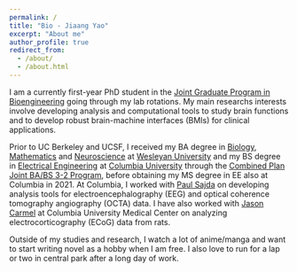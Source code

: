 ```yaml
---
permalink: /
title: "Bio - Jiaang Yao"
excerpt: "About me"
author_profile: true
redirect_from: 
  - /about/
  - /about.html
---
```


I am a currently first-year PhD student in the [Joint Graduate Program in Bioengineering](https://bioegrad.berkeley.edu/) going through my lab rotations. My main researchs interests involve developing analysis and computational tools to study brain functions and to develop robust brain-machine interfaces (BMIs) for clinical applications.  

Prior to UC Berkeley and UCSF, I received my BA degree in [Biology](https://www.wesleyan.edu/bio/), [Mathematics](https://www.wesleyan.edu/mathcs/math/index.html) and [Neuroscience](https://www.wesleyan.edu/nsb/) at [Wesleyan University](https://www.wesleyan.edu/) and my BS degree in [Electrical Engineering](https://www.ee.columbia.edu/) at [Columbia University](https://www.columbia.edu/) through the [Combined Plan Joint BA/BS 3-2 Program](https://undergrad.admissions.columbia.edu/apply/combined-plan), before obtaining my MS degree in EE also at Columbia in 2021. At Columbia, I worked with [Paul Sajda](https://liinc.bme.columbia.edu/author/paulsajda/) on developing analysis tools for electroencephalography (EEG) and optical coherence tomography angiography (OCTA) data. I have also worked with [Jason Carmel](https://www.weinberg.cuimc.columbia.edu/research/movement-recovery-laboratory) at Columbia University Medical Center on analyzing electrocorticography (ECoG) data from rats. 

Outside of my studies and research, I watch a lot of anime/manga and want to start writing novel as a hobby when I am free. I also love to run for a lap or two in central park after a long day of work.